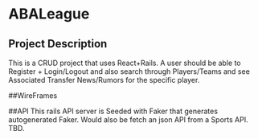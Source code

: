 # ABALeague
 ## Project Description
 This is a CRUD project that uses React+Rails. A user should be able to Register + Login/Logout and also search through Players/Teams and see Associated Transfer News/Rumors for the specific player.

 ##WireFrames


 ##API
 This rails  API server is Seeded with Faker that generates autogenerated Faker. Would also be fetch an json API from a Sports API. TBD.

 